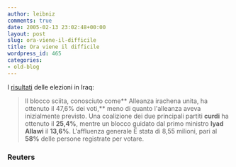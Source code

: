 ```yaml
---
author: leibniz
comments: true
date: 2005-02-13 23:02:48+00:00
layout: post
slug: ora-viene-il-difficile
title: Ora viene il difficile
wordpress_id: 465
categories:
- old-blog
---
```


I [risultati](http://www.reuters.com/locales/c_newsArticle.jsp;jsessionid=554%3A420fe913%3A4e4e8720a2be87f8?type=topNews&localeKey=it_IT&storyID=7611762) delle elezioni in Iraq:




> 

> 
> Il blocco sciita, conosciuto come** Alleanza irachena unita, ha ottenuto il 47,6% dei voti,** meno di quanto l'alleanza aveva inizialmente previsto. Una coalizione dei due principali partiti **curdi** ha ottenuto il **25,4%**, mentre un blocco guidato dal primo ministro **Iyad Allawi** il **13,6%**. L'affluenza generale Ë stata di 8,55 milioni, pari al **58%** delle persone registrate per votare.




### Reuters
